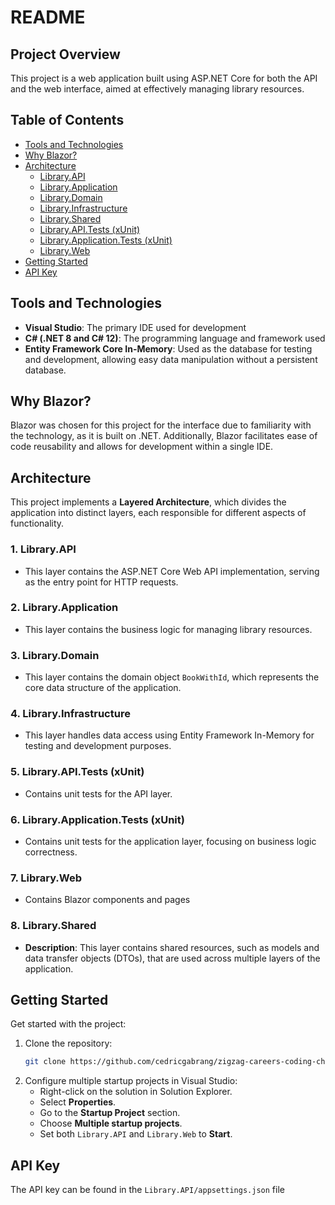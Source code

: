 # README

## Project Overview

This project is a web application built using ASP.NET Core for both the API and the web interface, aimed at effectively managing library resources.

## Table of Contents

- [Tools and Technologies](#tools-and-technologies)
- [Why Blazor?](#why-blazor)
- [Architecture](#architecture)
  - [Library.API](#libraryapi)
  - [Library.Application](#libraryapplication)
  - [Library.Domain](#librarydomain)
  - [Library.Infrastructure](#libraryinfrastructure)
  - [Library.Shared](#libraryshared)
  - [Library.API.Tests (xUnit)](#libraryapitests-xunit)
  - [Library.Application.Tests (xUnit)](#libraryapplicationtests-xunit)
  - [Library.Web](#libraryweb)
- [Getting Started](#getting-started)
- [API Key](#api-key)

## Tools and Technologies

- **Visual Studio**: The primary IDE used for development
- **C# (.NET 8 and C# 12)**: The programming language and framework used
- **Entity Framework Core In-Memory**: Used as the database for testing and development, allowing easy data manipulation without a persistent database.

## Why Blazor?

Blazor was chosen for this project for the interface due to familiarity with the technology, as it is built on .NET. Additionally, Blazor facilitates ease of code reusability and allows for development within a single IDE.

## Architecture

This project implements a **Layered Architecture**, which divides the application into distinct layers, each responsible for different aspects of functionality.

### 1. Library.API
- This layer contains the ASP.NET Core Web API implementation, serving as the entry point for HTTP requests.

### 2. Library.Application
- This layer contains the business logic for managing library resources.

### 3. Library.Domain
- This layer contains the domain object `BookWithId`, which represents the core data structure of the application.

### 4. Library.Infrastructure
- This layer handles data access using Entity Framework In-Memory for testing and development purposes.

### 5. Library.API.Tests (xUnit)
- Contains unit tests for the API layer.

### 6. Library.Application.Tests (xUnit)
- Contains unit tests for the application layer, focusing on business logic correctness.

### 7. Library.Web
- Contains Blazor components and pages
 
### 8. Library.Shared
- **Description**: This layer contains shared resources, such as models and data transfer objects (DTOs), that are used across multiple layers of the application.

## Getting Started

Get started with the project:

1. Clone the repository:
   ```bash
   git clone https://github.com/cedricgabrang/zigzag-careers-coding-challenge.git

2. Configure multiple startup projects in Visual Studio:
    - Right-click on the solution in Solution Explorer.
    - Select **Properties**.
    - Go to the **Startup Project** section.
    - Choose **Multiple startup projects**.
    - Set both `Library.API` and `Library.Web` to **Start**.

## API Key
The API key can be found in the `Library.API/appsettings.json` file

